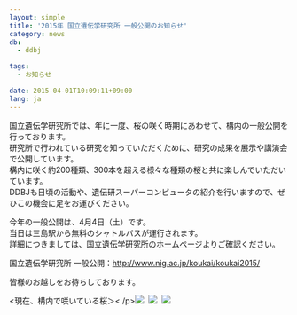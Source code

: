 ```yaml
---
layout: simple
title: '2015年 国立遺伝学研究所 一般公開のお知らせ'
category: news
db:
  - ddbj

tags:
  - お知らせ

date: 2015-04-01T10:09:11+09:00
lang: ja
---
```


<p>国立遺伝学研究所では、年に一度、桜の咲く時期にあわせて、構内の一般公開を行っております。<br>研究所で行われている研究を知っていただくために、研究の成果を展示や講演会で公開しています。<br>構内に咲く約200種類、300本を超える様々な種類の桜と共に楽しんでいただいています。<br>DDBJも日頃の活動や、遺伝研スーパーコンピュータの紹介を行いますので、ぜひこの機会に足をお運びください。</p>

<p>今年の一般公開は、4月4日（土）です。<br>当日は三島駅から無料のシャトルバスが運行されます。<br>詳細につきましては、<a href="http://www.nig.ac.jp/%20target=" _blank>国立遺伝学研究所のホームページ</a>よりご確認ください。</p>

<p> 国立遺伝学研究所 一般公開：<a href="http://www.nig.ac.jp/koukai/koukai2015/" target="_blank">http://www.nig.ac.jp/koukai/koukai2015/</a></p>

<p>皆様のお越しをお待ちしております。</p>

<p>
    <現在、構内で咲いている桜＞< /p><a href="{{ site.baseurl }}/assets/images/news/2015sakura1.jpg" class="fancybox"><img src="{{ site.baseurl }}/assets/images/news/2015sakura1.s.jpg"></a>  <a href="{{ site.baseurl }}/assets/images/news/2015sakura2.jpg" class="fancybox"><img src="{{ site.baseurl }}/assets/images/news/2015sakura2.s.jpg"></a>  <a href="{{ site.baseurl }}/assets/images/news/2015sakura3.jpg" class="fancybox"><img src="{{ site.baseurl }}/assets/images/news/2015sakura3.s.jpg"></a>
